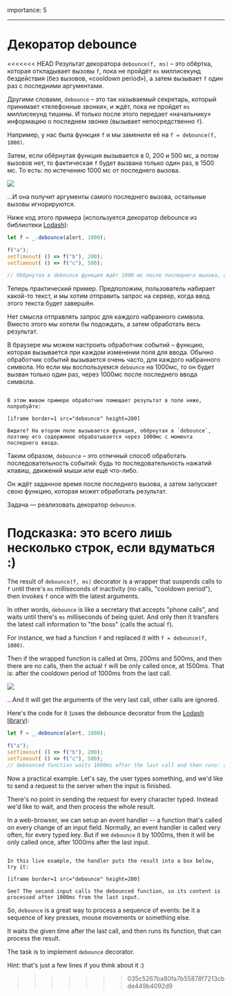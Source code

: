 importance: 5

---

# Декоратор debounce

<<<<<<< HEAD
Результат декоратора `debounce(f, ms)` – это обёртка, которая откладывает вызовы `f`, пока не пройдёт `ms` миллисекунд бездействия (без вызовов, «cooldown period»), а затем вызывает `f` один раз с последними аргументами.

Другими словами, `debounce` – это так называемый секретарь, который принимает «телефонные звонки», и ждёт, пока не пройдет `ms` миллисекунд тишины. И только после этого передает «начальнику» информацию о последнем звонке (вызывает непосредственно `f`).

Например, у нас была функция `f` и мы заменили её на `f = debounce(f, 1000)`.

Затем, если обёрнутая функция вызывается в 0, 200 и 500 мс, а потом вызовов нет, то фактическая `f` будет вызвана только один раз, в 1500 мс. То есть: по истечению 1000 мс от последнего вызова.

![](debounce.svg)

...И она получит аргументы самого последнего вызова, остальные вызовы игнорируются.

Ниже код этого примера (используется декоратор debounce из библиотеки [Lodash](https://lodash.com/docs/4.17.15#debounce)):

```js no-beautify
let f = _.debounce(alert, 1000);

f("a");
setTimeout( () => f("b"), 200);
setTimeout( () => f("c"), 500);

// Обёрнутая в debounce функция ждёт 1000 мс после последнего вызова, а затем запускает: alert("c")
```

Теперь практический пример. Предположим, пользователь набирает какой-то текст, и мы хотим отправить запрос на сервер, когда ввод этого текста будет завершён.

Нет смысла отправлять запрос для каждого набранного символа. Вместо этого мы хотели бы подождать, а затем обработать весь результат.

В браузере мы можем настроить обработчик событий – функцию, которая вызывается при каждом изменении поля для ввода. Обычно обработчик событий вызывается очень часто, для каждого набранного символа. Но если мы воспользуемся `debounce` на 1000мс, то он будет вызван только один раз, через 1000мс после последнего ввода символа.

```online

В этом живом примере обработчик помещает результат в поле ниже, попробуйте:

[iframe border=1 src="debounce" height=200]

Видите? На втором поле вызывается функция, обёрнутая в `debounce`, поэтому его содержимое обрабатывается через 1000мс с момента последнего ввода.
```

Таким образом, `debounce` – это отличный способ обработать последовательность событий: будь то последовательность нажатий клавиш, движений мыши или ещё что-либо.

Он ждёт заданное время после последнего вызова, а затем запускает свою функцию, которая может обработать результат.

Задача — реализовать декоратор `debounce`.

Подсказка: это всего лишь несколько строк, если вдуматься :)
=======
The result of `debounce(f, ms)` decorator is a wrapper that suspends calls to `f` until there's `ms` milliseconds of inactivity (no calls, "cooldown period"), then invokes `f` once with the latest arguments.

In other words, `debounce` is like a secretary that accepts "phone calls", and waits until there's `ms` milliseconds of being quiet. And only then it transfers the latest call information to "the boss" (calls the actual `f`).

For instance, we had a function `f` and replaced it with `f = debounce(f, 1000)`.

Then if the wrapped function is called at 0ms, 200ms and 500ms, and then there are no calls, then the actual `f` will be only called once, at 1500ms. That is: after the cooldown period of 1000ms from the last call.

![](debounce.svg)

...And it will get the arguments of the very last call, other calls are ignored.

Here's the code for it (uses the debounce decorator from the [Lodash library](https://lodash.com/docs/4.17.15#debounce)):

```js
let f = _.debounce(alert, 1000);

f("a");
setTimeout( () => f("b"), 200);
setTimeout( () => f("c"), 500);
// debounced function waits 1000ms after the last call and then runs: alert("c")
```

Now a practical example. Let's say, the user types something, and we'd like to send a request to the server when the input is finished.

There's no point in sending the request for every character typed. Instead we'd like to wait, and then process the whole result.

In a web-browser, we can setup an event handler -- a function that's called on every change of an input field. Normally, an event handler is called very often, for every typed key. But if we `debounce` it by 1000ms, then it will be only called once, after 1000ms after the last input.

```online

In this live example, the handler puts the result into a box below, try it:

[iframe border=1 src="debounce" height=200]

See? The second input calls the debounced function, so its content is processed after 1000ms from the last input.
```

So, `debounce` is a great way to process a sequence of events: be it a sequence of key presses, mouse movements or something else.

It waits the given time after the last call, and then runs its function, that can process the result.

The task is to implement `debounce` decorator.

Hint: that's just a few lines if you think about it :)
>>>>>>> 035c5267ba80fa7b55878f7213cbde449b4092d9
